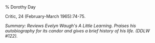 % Dorothy Day

Critic, 24 (February-March 1965):74-75.

*Summary: Reviews Evelyn Waugh's A Little Learning. Praises his
autobiography for its candor and gives a brief history of his life.
(DDLW \#122).*


